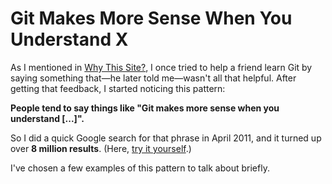 # Git Makes More Sense When You Understand X #

As I mentioned in [Why This Site?](http://think-like-a-git.net/sections/about-this-site/why-this-site.html), I once tried to help a friend learn Git by saying something that—he later told me—wasn't all that helpful. After getting that feedback, I started noticing this pattern:

**People tend to say things like "Git makes more sense when you understand [...]".**

So I did a quick Google search for that phrase in April 2011, and it turned up over **8 million results**. (Here, [try it yourself](http://www.google.com/search?q=git+makes+more+sense+when+you+understand).)

I've chosen a few examples of this pattern to talk about briefly.
